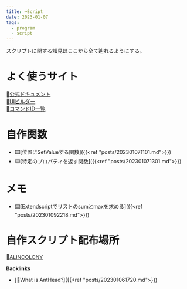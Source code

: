 ```yaml
---
title: ⌨️Script
date: 2023-01-07
tags:
  - program
  - script
---
```


スクリプトに関する知見はここから全て辿れるようにする。

# よく使うサイト
📝[公式ドキュメント](https://ae-scripting.docsforadobe.dev/index.html)  
📝[UIビルダー](https://scriptui.joonas.me/)  
📝[コマンドID一覧](https://bitbucket.org/justin2taylor/workspace/snippets/aLjjBE)  

# 自作関数
- ⌨️[位置にSetValueする関数]({{<ref "posts/202301071101.md">}})
- ⌨️[特定のプロパティを返す関数]({{<ref "posts/202301071301.md">}})

# メモ
- ⌨️[Extendscriptでリストのsumとmaxを求める]({{<ref "posts/202301092218.md">}})

# 自作スクリプト配布場所
🐜[ALINCOLONY](https://www.alinco.shop/plugin-script/)

**Backlinks**
- [🐜What is AntHead?]({{<ref "posts/202301061720.md">}})